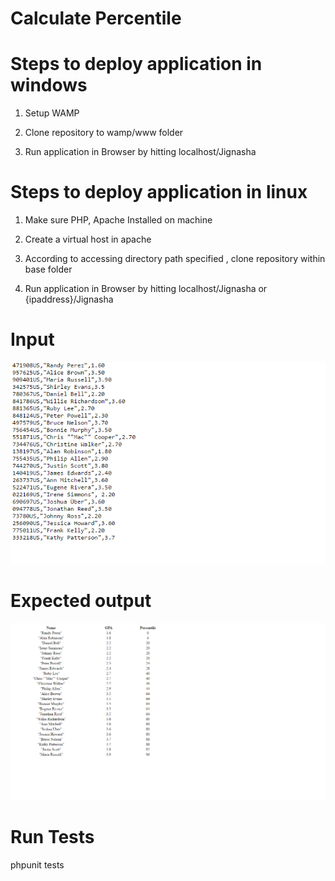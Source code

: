 # Calculate Percentile

# Steps to deploy application in windows

1) Setup WAMP

2) Clone repository to wamp/www folder

3) Run application in Browser by hitting localhost/Jignasha


# Steps to deploy application in linux

1)  Make sure PHP, Apache Installed on machine

2)  Create a virtual host in apache

3)  According to accessing directory path specified , clone repository within
    base folder
    
4)   Run application in Browser by hitting localhost/Jignasha or {ipaddress}/Jignasha

# Input
![img](https://github.com/jignasha86/Jignasha/blob/master/input.png)

# Expected output
![img](https://github.com/jignasha86/Jignasha/blob/master/output.png)

# Run Tests

phpunit tests 
